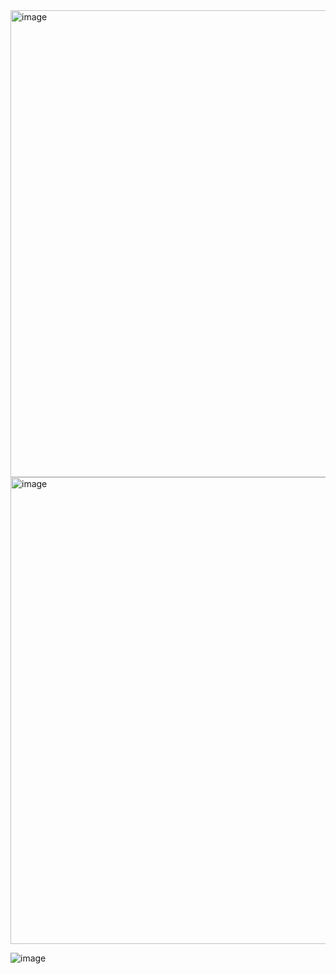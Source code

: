 <img width="747" alt="image" src="https://github.com/HarshadRanganathan/github-actions-examples/assets/32612787/b1e8ee4e-eacb-4ddc-b78c-6cc9572b67ce">


<img width="747" alt="image" src="https://github.com/HarshadRanganathan/github-actions-examples/assets/32612787/d51c4213-8286-467f-875e-dfb89e5dcd7a">


![image](https://github.com/HarshadRanganathan/github-actions-examples/assets/32612787/0bd015c7-ee23-404d-baf2-d98ba00e4ecf)
